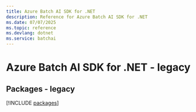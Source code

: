 ```yaml
---
title: Azure Batch AI SDK for .NET
description: Reference for Azure Batch AI SDK for .NET
ms.date: 07/07/2025
ms.topic: reference
ms.devlang: dotnet
ms.service: batchai
---
```

# Azure Batch AI SDK for .NET - legacy
## Packages - legacy
[!INCLUDE [packages](batch-ai-index.md)]